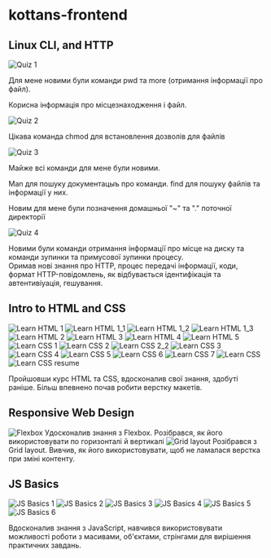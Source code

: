 # kottans-frontend
## Linux CLI, and HTTP

![Quiz 1](task_linux_cli/q1.JPG "Quiz 1")

Для мене новими були команди pwd та more (отримання інформації про файл).

Корисна інформація про місцезнаходження і файл. 

![Quiz 2](task_linux_cli/q2.JPG "Quiz 2")

Цікава команда chmod для встановлення дозволів для файлів

![Quiz 3](task_linux_cli/q3.JPG "Quiz 3")

Майже всі команди для мене були новими. 

Man для пошуку документацыъ про команди. find для пошуку файлів та інформації у них.

Новим для мене були позначення домашньої "~" та "." поточної директорії

![Quiz 4](task_linux_cli/q4.JPG "Quiz 4")

Новими були команди отримання інформації про місце на диску та команди зупинки та примусової зупинки процесу.   
Оримав нові знання про HTTP, процес передачі інформації, коди, формат HTTP-повідомлень, як відбувається ідентифікація та автентивіуація, гешування.

## Intro to HTML and CSS

![Learn HTML 1](intro_to_HTML_and_CSS/html1.JPG "Learn HTML 1")
![Learn HTML 1_1](intro_to_HTML_and_CSS/html1_1.JPG "Learn HTML 1.1")
![Learn HTML 1_2](intro_to_HTML_and_CSS/html1_2.JPG "Learn HTML 1.2")
![Learn HTML 1_3](intro_to_HTML_and_CSS/html1_3.JPG "Learn HTML 1.3")
![Learn HTML 2](intro_to_HTML_and_CSS/html2.JPG "Learn HTML 2")
![Learn HTML 3](intro_to_HTML_and_CSS/html3.JPG "Learn HTML 3")
![Learn HTML 4](intro_to_HTML_and_CSS/html4.JPG "Learn HTML 4")
![Learn HTML 5](intro_to_HTML_and_CSS/html5.JPG "Learn HTML 5")
![Learn CSS 1](intro_to_HTML_and_CSS/css1.JPG "Learn CSS 1")
![Learn CSS 2](intro_to_HTML_and_CSS/css2.JPG "Learn CSS 2")
![Learn CSS 2_2](intro_to_HTML_and_CSS/css2_2.JPG "Learn CSS 2.2")
![Learn CSS 3](intro_to_HTML_and_CSS/css3.JPG "Learn CSS 3")
![Learn CSS 4](intro_to_HTML_and_CSS/css4.JPG "Learn CSS 4")
![Learn CSS 5](intro_to_HTML_and_CSS/css5.JPG "Learn CSS 5")
![Learn CSS 6](intro_to_HTML_and_CSS/css6.JPG "Learn CSS 6")
![Learn CSS 7](intro_to_HTML_and_CSS/css7.JPG "Learn CSS 7")
![Learn CSS ](intro_to_HTML_and_CSS/css8.JPG "Learn CSS 8")
![Learn CSS resume](intro_to_HTML_and_CSS/resume.JPG "Learn CSS resume")

Пройшовши курс HTML та CSS, вдосконалив свої знання, здобуті раніше. Більш впевнено почав робити верстку макетів.

## Responsive Web Design

![Flexbox](responsive_web_design/responsive1.JPG "Flexbox")
Удосконалив знання з Flexbox. Розібрався, як його використовувати по горизонталі й вертикалі
![Grid layout](responsive_web_design/responsive2.JPG "Grid layout")
Розібрався з Grid layout. Вивчив, як його використовувати, щоб не ламалася верстка при зміні контенту. 

## JS Basics

![JS Basics 1](task_js_basics/js1.JPG "JS Basics 1")
![JS Basics 2](task_js_basics/js2_ES6.JPG "JS Basics 2")
![JS Basics 3](task_js_basics/js3_data.JPG "JS Basics 3")
![JS Basics 4](task_js_basics/js4_algor.JPG "JS Basics 4")
![JS Basics 5](task_js_basics/js5_func.JPG "JS Basics 5")
![JS Basics 6](task_js_basics/js6_interAlg.JPG "JS Basics 6")

Вдосконалив знання з JavaScript, навчився використовувати можливості роботи з масивами, об'єктами, стрінгами для вирішення практичних завдань.
